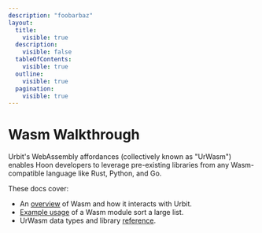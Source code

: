 ```yaml
---
description: "foobarbaz"
layout:
  title:
    visible: true
  description:
    visible: false
  tableOfContents:
    visible: true
  outline:
    visible: true
  pagination:
    visible: true
---
```


# Wasm Walkthrough

Urbit's WebAssembly affordances (collectively known as "UrWasm") enables Hoon developers to leverage pre-existing libraries from any Wasm-compatible language like Rust, Python, and Go.

These docs cover:
- An [overview](./overview.md) of Wasm and how it interacts with Urbit.
- [Example usage](./generator.md) of a Wasm module sort a large list.
- UrWasm data types and library [reference](./reference).

